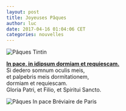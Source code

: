 ```yaml
---
layout: post
title: Joyeuses Pâques
author: luc
date: 2017-04-16 01:04:06 CET
categories: nouvelles
---
```


![Pâques Tintin](https://framapic.org/T4lcGyCjN8dj/mcOEaRUULn6C.png)

**[In pace, in idipsum dormiam et requiescam.](http://yvesdaoudal.hautetfort.com/archive/2017/04/15/samedi-saint-5932875.html)**  
Si dedero somnum oculis meis,  
et palpebris meis dormitationem,  
dormiam et requiescam.  
Gloria Patri, et Filio, et Spiritui Sancto.

![Pâques In pace Bréviaire de Paris](http://yvesdaoudal.hautetfort.com/media/00/01/3538557305.jpg)


